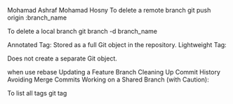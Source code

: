 Mohamad Ashraf Mohamad Hosny
To delete a remote branch
git push origin :branch_name

To delete a local branch
git branch -d branch_name

Annotated Tag:
Stored as a full Git object in the repository.
Lightweight Tag:

Does not create a separate Git object.

when use rebase 
Updating a Feature Branch
Cleaning Up Commit History
Avoiding Merge Commits
Working on a Shared Branch (with Caution):


To list all tags
git tag 







